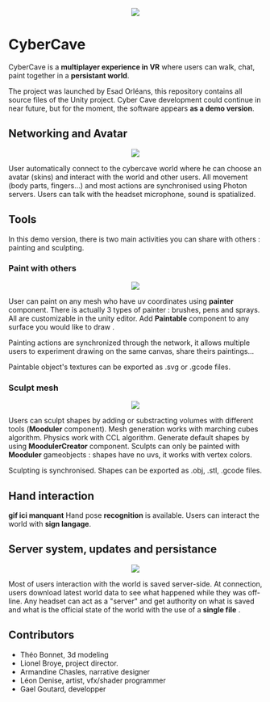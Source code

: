 
<p align="center">
  <img src=git-content/highligh3.gif />
</p>

# CyberCave

CyberCave is a **multiplayer experience in VR** where users can walk, chat, paint together in a **persistant world**. 

The project was launched by Esad Orléans, this repository contains all source files of the Unity project. Cyber Cave development could continue in near future, but for the moment, the software appears **as a demo version**.

## Networking and Avatar

<p align="center">
  <img src=git-content/avatarsyncs.gif />
</p>

User automatically connect to the cybercave world where he can choose an avatar (skins) and interact with the world and other users. All movement (body parts, fingers...) and most actions are synchronised using Photon servers. Users can talk with the headset microphone, sound is spatialized.

## Tools

In this demo version, there is two main activities you can share with others : painting and sculpting. 

###  Paint with others

<p align="center">
  <img src=git-content/painting.gif />
</p>

User can paint on any mesh who have uv coordinates using **painter** component. There is actually 3 types of painter : brushes, pens and sprays. All are customizable in the unity editor. Add **Paintable** component to any surface you would like to draw .

Painting actions are synchronized through the network, it allows multiple users to experiment drawing on the same canvas, share theirs paintings...

Paintable object's textures can be exported as .svg or .gcode files.

###  Sculpt mesh 

<p align="center">
  <img src=git-content/sculptingmc.gif />
</p>

Users can sculpt shapes by adding or substracting volumes with different tools (**Mooduler** component). Mesh generation works with marching cubes algorithm. Physics work with CCL algorithm. Generate default shapes by using **MoodulerCreator** component. Sculpts can only be painted with **Mooduler** gameobjects : shapes have no uvs, it works with vertex colors. 

Sculpting is synchronised. Shapes can be exported as .obj, .stl, .gcode files. 

## Hand interaction

**gif ici manquant**
Hand pose **recognition** is available. Users can interact the world with **sign langage**. 

## Server system, updates and persistance

<p align="center">
  <img src=git-content/servs.gif />
</p>

Most of users interaction with the world is saved server-side. At connection, users download latest world data to see what happened while they was off-line.
Any headset can act as a "server" and get authority on what is saved and what is the official state of the world with the use of a **single file** .

## Contributors

* Théo Bonnet, 3d modeling
* Lionel Broye, project director.
* Armandine Chasles, narrative designer
* Léon Denise, artist, vfx/shader programmer
* Gael Goutard, developper
